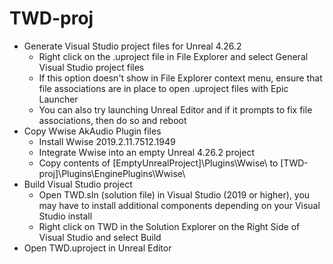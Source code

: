 # TWD-proj

* Generate Visual Studio project files for Unreal 4.26.2
  * Right click on the .uproject file in File Explorer and select General Visual Studio project files
  * If this option doesn't show in File Explorer context menu, ensure that file associations are in place to open .uproject files with Epic Launcher
  * You can also try launching Unreal Editor and if it prompts to fix file associations, then do so and reboot
* Copy Wwise AkAudio Plugin files
  * Install Wwise 2019.2.11.7512.1949
  * Integrate Wwise into an empty Unreal 4.26.2 project
  * Copy contents of [EmptyUnrealProject]\Plugins\Wwise\ to [TWD-proj]\Plugins\EnginePlugins\Wwise\
* Build Visual Studio project
  * Open TWD.sln (solution file) in Visual Studio (2019 or higher), you may have to install additional components depending on your Visual Studio install
  * Right click on TWD in the Solution Explorer on the Right Side of Visual Studio and select Build
* Open TWD.uproject in Unreal Editor

